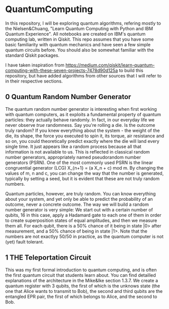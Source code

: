 # QuantumComputing


In this repository, I will be exploring quantum algorithms, refering mostly to the Nielsen&Chuang, "Learn Quantum Computing with Python and IBM Quantum Experience". All notebooks are created on IBM's quantum computing lab, written in Qiskit. This repo assumes that you have some basic familiarity with quantum mechanics and have seen a few simple quantum circuits before. You should also be somewhat familiar with the standard Qiskit packages.

I have taken inspiration from https://medium.com/qiskit/learn-quantum-computing-with-these-seven-projects-7478d90d125a to build this repository, but have added algorithms from other sources that I will refer to in their respective sections.

## 0 Quantum Random Number Generator

The quantum random number generator is interesting when first working with quantum computers, as it exploits a fundamental property of quantum particles: they actually behave randomly. In fact, in our everyday life we never observe *true* randomness. Say you're rolling a die. Is the outcome truly random? If you knew everything about the system - the weight of the die, its shape, the force you executed to spin it, its torque, air resistance and so on, you could theoretically predict exactly where the die will land every single time. It just appears like a random process because all that information is not available to us. This is reflected in classical random number generators, appropriately named pseudorandom number generators (PSRN). One of the most commonly used PSRN is the linear congruential generator (LCG) X_{n+1} = (a X_n + c) mod m. By changing the values of m, n and c, you can change the way that the number is generated, typically by setting a seed, but it is evident that these are not truly random numbers. 

Quantum particles, however, are truly random. You can know everything about your system, and yet only be able to predict the probability of an outcome, never a concrete outcome. The way we will build a random number generator is very simple: We start out with a certain number of qubits, 16 in this case, apply a Hadamard gate to each one of them in order to create superposition states of equal amplitudes, and then we measure them all. For each qubit, there is a 50% chance of it being in state |0> after measurement, and a 50% chance of being in state |1>. Note that the numbers are not exactlyy 50/50  in practice, as the quantum computer is not (yet) fault tolerant.

## 1 THE Teleportation Circuit

This was my first formal introduction to quantum computing, and is often the first quantum circuit that students learn about. You can find detailled explanations of the architecture in the Mike&Ike section 1.3.7. We create a quantum register with 3 qubits, the first of which is the unknows state (the one that Alice wants to transmit to Bob), the second and third qubits are the entangled EPR pair, the first of which belongs to Alice, and the second to Bob. 
